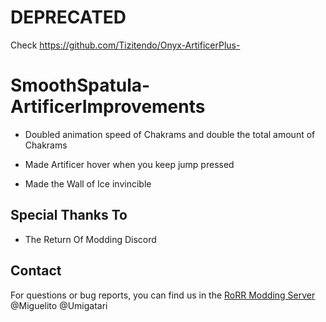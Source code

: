 # DEPRECATED

Check https://github.com/Tizitendo/Onyx-ArtificerPlus-


# SmoothSpatula-ArtificerImprovements

- Doubled animation speed of Chakrams and double the total amount of Chakrams

- Made Artificer hover when you keep jump pressed

- Made the Wall of Ice invincible

## Special Thanks To
* The Return Of Modding Discord

## Contact
For questions or bug reports, you can find us in the [RoRR Modding Server](https://discord.gg/VjS57cszMq) @Miguelito @Umigatari
